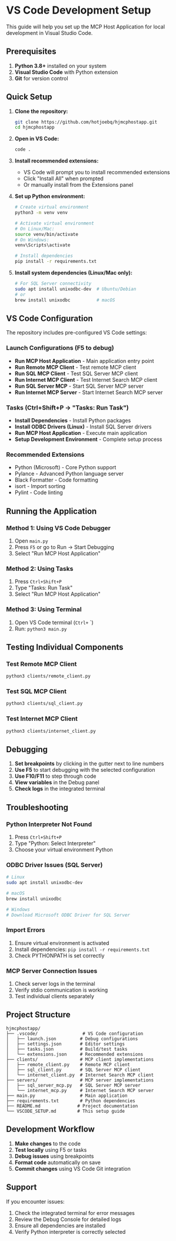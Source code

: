 # VS Code Development Setup

This guide will help you set up the MCP Host Application for local development in Visual Studio Code.

## Prerequisites

1. **Python 3.8+** installed on your system
2. **Visual Studio Code** with Python extension
3. **Git** for version control

## Quick Setup

1. **Clone the repository:**
   ```bash
   git clone https://github.com/hotjoebq/hjmcphostapp.git
   cd hjmcphostapp
   ```

2. **Open in VS Code:**
   ```bash
   code .
   ```

3. **Install recommended extensions:**
   - VS Code will prompt you to install recommended extensions
   - Click "Install All" when prompted
   - Or manually install from the Extensions panel

4. **Set up Python environment:**
   ```bash
   # Create virtual environment
   python3 -m venv venv
   
   # Activate virtual environment
   # On Linux/Mac:
   source venv/bin/activate
   # On Windows:
   venv\Scripts\activate
   
   # Install dependencies
   pip install -r requirements.txt
   ```

5. **Install system dependencies (Linux/Mac only):**
   ```bash
   # For SQL Server connectivity
   sudo apt install unixodbc-dev  # Ubuntu/Debian
   # or
   brew install unixodbc          # macOS
   ```

## VS Code Configuration

The repository includes pre-configured VS Code settings:

### Launch Configurations (F5 to debug)
- **Run MCP Host Application** - Main application entry point
- **Run Remote MCP Client** - Test remote MCP client
- **Run SQL MCP Client** - Test SQL Server MCP client  
- **Run Internet MCP Client** - Test Internet Search MCP client
- **Run SQL Server MCP** - Start SQL Server MCP server
- **Run Internet MCP Server** - Start Internet Search MCP server

### Tasks (Ctrl+Shift+P → "Tasks: Run Task")
- **Install Dependencies** - Install Python packages
- **Install ODBC Drivers (Linux)** - Install SQL Server drivers
- **Run MCP Host Application** - Execute main application
- **Setup Development Environment** - Complete setup process

### Recommended Extensions
- Python (Microsoft) - Core Python support
- Pylance - Advanced Python language server
- Black Formatter - Code formatting
- isort - Import sorting
- Pylint - Code linting

## Running the Application

### Method 1: Using VS Code Debugger
1. Open `main.py`
2. Press `F5` or go to Run → Start Debugging
3. Select "Run MCP Host Application"

### Method 2: Using Tasks
1. Press `Ctrl+Shift+P`
2. Type "Tasks: Run Task"
3. Select "Run MCP Host Application"

### Method 3: Using Terminal
1. Open VS Code terminal (`Ctrl+` `)
2. Run: `python3 main.py`

## Testing Individual Components

### Test Remote MCP Client
```bash
python3 clients/remote_client.py
```

### Test SQL MCP Client
```bash
python3 clients/sql_client.py
```

### Test Internet MCP Client
```bash
python3 clients/internet_client.py
```

## Debugging

1. **Set breakpoints** by clicking in the gutter next to line numbers
2. **Use F5** to start debugging with the selected configuration
3. **Use F10/F11** to step through code
4. **View variables** in the Debug panel
5. **Check logs** in the integrated terminal

## Troubleshooting

### Python Interpreter Not Found
1. Press `Ctrl+Shift+P`
2. Type "Python: Select Interpreter"
3. Choose your virtual environment Python

### ODBC Driver Issues (SQL Server)
```bash
# Linux
sudo apt install unixodbc-dev

# macOS
brew install unixodbc

# Windows
# Download Microsoft ODBC Driver for SQL Server
```

### Import Errors
1. Ensure virtual environment is activated
2. Install dependencies: `pip install -r requirements.txt`
3. Check PYTHONPATH is set correctly

### MCP Server Connection Issues
1. Check server logs in the terminal
2. Verify stdio communication is working
3. Test individual clients separately

## Project Structure

```
hjmcphostapp/
├── .vscode/                 # VS Code configuration
│   ├── launch.json         # Debug configurations
│   ├── settings.json       # Editor settings
│   ├── tasks.json          # Build/test tasks
│   └── extensions.json     # Recommended extensions
├── clients/                # MCP client implementations
│   ├── remote_client.py    # Remote MCP client
│   ├── sql_client.py       # SQL Server MCP client
│   └── internet_client.py  # Internet Search MCP client
├── servers/                # MCP server implementations
│   ├── sql_server_mcp.py   # SQL Server MCP server
│   └── internet_mcp.py     # Internet Search MCP server
├── main.py                 # Main application
├── requirements.txt        # Python dependencies
├── README.md              # Project documentation
└── VSCODE_SETUP.md        # This setup guide
```

## Development Workflow

1. **Make changes** to the code
2. **Test locally** using F5 or tasks
3. **Debug issues** using breakpoints
4. **Format code** automatically on save
5. **Commit changes** using VS Code Git integration

## Support

If you encounter issues:
1. Check the integrated terminal for error messages
2. Review the Debug Console for detailed logs
3. Ensure all dependencies are installed
4. Verify Python interpreter is correctly selected
